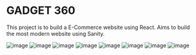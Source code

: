 # GADGET 360
This project is to build a E-Commerce
website using React. Aims to build the most
modern website using Sanity.

![image](https://user-images.githubusercontent.com/117190128/226159641-159b9106-baf8-4005-8af7-f406e7ca625e.png)
![image](https://user-images.githubusercontent.com/117190128/226159676-8a1e29a1-68cd-40ff-a10f-c225d24ec123.png)
![image](https://user-images.githubusercontent.com/117190128/226159686-753b4841-2e07-4021-ae5a-ddefde9194be.png)
![image](https://user-images.githubusercontent.com/117190128/226159705-18adcf71-76bc-409e-b010-0b42bb3e9701.png)
![image](https://user-images.githubusercontent.com/117190128/226159713-20c478d3-528c-4347-8470-f08798d0b51d.png)
![image](https://user-images.githubusercontent.com/117190128/226159734-50a1f785-0662-4618-94c6-7540560036f4.png)
![image](https://user-images.githubusercontent.com/117190128/226159753-876e71bb-3954-4fbd-997e-f08fda2db2cd.png)
![image](https://user-images.githubusercontent.com/117190128/226159785-391ad14a-2e78-45e7-b0b1-f75173a13d04.png)
